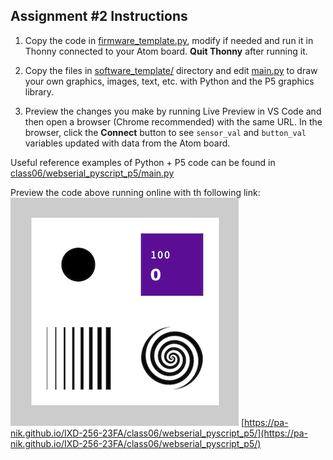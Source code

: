 ## Assignment #2 Instructions  

1. Copy the code in [firmware_template.py](./firmware_template.py), modify if needed and run it in Thonny connected to your Atom board. **Quit Thonny** after running it.  

2. Copy the files in [software_template/](./software_template/) directory and edit [main.py](./software_template/main.py) to draw your own graphics, images, text, etc. with Python and the P5 graphics library.  

3. Preview the changes you make by running Live Preview in VS Code and then open a browser (Chrome recommended) with the same URL.  In the browser, click the **Connect** button to see `sensor_val` and `button_val` variables updated with data from the Atom board.  

Useful reference examples of Python + P5 code can be found in [class06/webserial_pyscript_p5/main.py](../class06/webserial_pyscript_p5/main.py)

Preview the code above running online with th following link: 
![./webserial_pyscript_p5_preview.png](./webserial_pyscript_p5_preview.png)
[https://pa-nik.github.io/IXD-256-23FA/class06/webserial_pyscript_p5/](https://pa-nik.github.io/IXD-256-23FA/class06/webserial_pyscript_p5/)